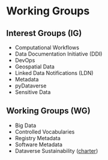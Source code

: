 # Working Groups
## Interest Groups (IG)
- Computational Workflows
- Data Documentation Initiative (DDI)
- DevOps
- Geospatial Data
- Linked Data Notifications (LDN)
- Metadata
- pyDataverse
- Sensitive Data

## Working Groups (WG)
- Big Data
- Controlled Vocabularies
- Registry Metadata
- Software Metadata
- Dataverse Sustainability ([charter](https://docs.google.com/document/d/17zp7hBy4OeprpZ4cL2YwuhpRL9li-7j_OCjYE0MYC1k/edit?usp=sharing))
